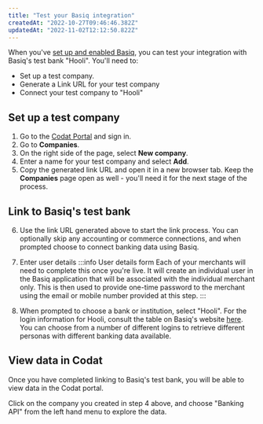 ```yaml
---
title: "Test your Basiq integration"
createdAt: "2022-10-27T09:46:46.382Z"
updatedAt: "2022-11-02T12:12:50.822Z"
---
```


When you've [set up and enabled Basiq](/integrations/banking/basiq/banking-basiq-setup-setup), you can test your integration with Basiq's test bank "Hooli". You'll need to:

- Set up a test company.
- Generate a Link URL for your test company
- Connect your test company to "Hooli"

## Set up a test company

1. Go to the <a href="https://app.codat.io/#/login" target="_blank">Codat Portal</a> and sign in.
2. Go to **Companies**.
3. On the right side of the page, select **New company**.
4. Enter a name for your test company and select **Add**.
5. Copy the generated link URL and open it in a new browser tab. Keep the **Companies** page open as well - you'll need it for the next stage of the process.

## Link to Basiq's test bank

6. Use the link URL generated above to start the link process. You can optionally skip any accounting or commerce connections, and when prompted choose to connect banking data using Basiq.

7. Enter user details
   :::info User details form
   Each of your merchants will need to complete this once you're live. It will create an individual user in the Basiq application that will be associated with the individual merchant only. This is then used to provide one-time password to the merchant using the email or mobile number provided at this step.
   :::


8. When prompted to choose a bank or institution, select "Hooli". For the login information for Hooli, consult the table on Basiq's website <a href="https://api.basiq.io/reference/testing" class="external" target="_blank">here</a>. You can choose from a number of different logins to retrieve different personas with different banking data available.

## View data in Codat

Once you have completed linking to Basiq's test bank, you will be able to view data in the Codat portal.

Click on the company you created in step 4 above, and choose "Banking API" from the left hand menu to explore the data.
